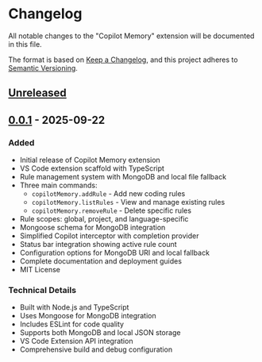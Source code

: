 # Changelog

All notable changes to the "Copilot Memory" extension will be documented in this file.

The format is based on [Keep a Changelog](https://keepachangelog.com/en/1.0.0/),
and this project adheres to [Semantic Versioning](https://semver.org/spec/v2.0.0.html).

## [Unreleased]

## [0.0.1] - 2025-09-22

### Added
- Initial release of Copilot Memory extension
- VS Code extension scaffold with TypeScript
- Rule management system with MongoDB and local file fallback
- Three main commands:
  - `copilotMemory.addRule` - Add new coding rules
  - `copilotMemory.listRules` - View and manage existing rules
  - `copilotMemory.removeRule` - Delete specific rules
- Rule scopes: global, project, and language-specific
- Mongoose schema for MongoDB integration
- Simplified Copilot interceptor with completion provider
- Status bar integration showing active rule count
- Configuration options for MongoDB URI and local fallback
- Complete documentation and deployment guides
- MIT License

### Technical Details
- Built with Node.js and TypeScript
- Uses Mongoose for MongoDB integration
- Includes ESLint for code quality
- Supports both MongoDB and local JSON storage
- VS Code Extension API integration
- Comprehensive build and debug configuration

[Unreleased]: https://github.com/yaotsakpo/copilot-memory/compare/v0.0.1...HEAD
[0.0.1]: https://github.com/yaotsakpo/copilot-memory/releases/tag/v0.0.1
